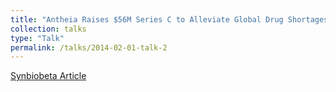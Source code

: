 ```yaml
---
title: "Antheia Raises $56M Series C to Alleviate Global Drug Shortages with Synthetic Biology"
collection: talks
type: "Talk"
permalink: /talks/2014-02-01-talk-2
---
```


[Synbiobeta Article](https://www.synbiobeta.com/read/antheia-raises-56m-series-c-to-alleviate-global-drug-shortages-with-synthetic-biology)

